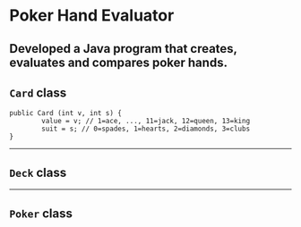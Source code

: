 # Poker Hand Evaluator

## Developed a Java program that creates, evaluates and compares poker hands.

## `Card` class

```
public Card (int v, int s) {
        value = v; // 1=ace, ..., 11=jack, 12=queen, 13=king
        suit = s; // 0=spades, 1=hearts, 2=diamonds, 3=clubs
}
```

---

## `Deck` class

---

## `Poker` class
